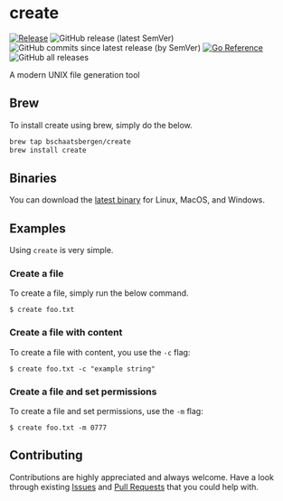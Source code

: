 # create

[![Release](https://github.com/bschaatsbergen/create/actions/workflows/goreleaser.yaml/badge.svg)](https://github.com/bschaatsbergen/create/actions/workflows/goreleaser.yaml) ![GitHub release (latest SemVer)](https://img.shields.io/github/v/release/bschaatsbergen/create) ![GitHub commits since latest release (by SemVer)](https://img.shields.io/github/commits-since/bschaatsbergen/create/latest) [![Go Reference](https://pkg.go.dev/badge/github.com/bschaatsbergen/create.svg)](https://pkg.go.dev/github.com/bschaatsbergen/create) ![GitHub all releases](https://img.shields.io/github/downloads/bschaatsbergen/create/total) 

A modern UNIX file generation tool

## Brew

To install create using brew, simply do the below.

```sh
brew tap bschaatsbergen/create
brew install create
```

## Binaries

You can download the [latest binary](https://github.com/bschaatsbergen/create/releases/latest) for Linux, MacOS, and Windows.

## Examples

Using `create` is very simple.

### Create a file

To create a file, simply run the below command.

```
$ create foo.txt
```

### Create a file with content

To create a file with content, you use the `-c` flag:

```
$ create foo.txt -c "example string"
```

### Create a file and set permissions

To create a file and set permissions, use the `-m` flag:

```
$ create foo.txt -m 0777
```

## Contributing

Contributions are highly appreciated and always welcome.
Have a look through existing [Issues](https://github.com/bschaatsbergen/create/issues) and [Pull Requests](https://github.com/bschaatsbergen/create/pulls) that you could help with.
